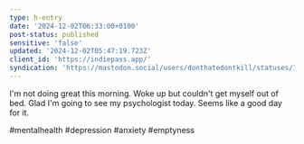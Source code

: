 ```yaml
---
type: h-entry
date: '2024-12-02T06:33:00+0100'
post-status: published
sensitive: 'false'
updated: '2024-12-02T05:47:19.723Z'
client_id: 'https://indiepass.app/'
syndication: 'https://mastodon.social/users/donthatedontkill/statuses/113581649151997142'
---
```

I'm not doing great this morning. Woke up but couldn't get myself out of bed. Glad I'm going to see my psychologist today. Seems like a good day for it. 

#mentalhealth #depression #anxiety #emptyness
